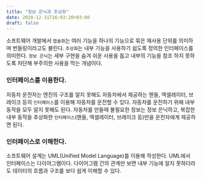 ```yaml
---
title: "정보 은닉과 추상화"
date: 2020-12-31T16:03:20+03:00
draft: false
---
```


소프트웨어 개발에서 `캡슐화`는 여러 기능을 하나의 기능으로 묶은 재사용 단위를 의미하며 번들링이라고도 불린다. `추상화`는 내부 기능을 사용하기 쉽도록 정의한 인터페이스를 의미한다. `정보 은닉`는 세부 구현을 숨겨 쉬운 사용을 돕고 내부의 기능을 참조 하지 못하도록 차단해 부주의한 사용을 막는 개념이다.



### 인터페이스를 이용한다.

자동차 운전자는 엔진의 구조를 알지 못해도 자동차에서 제공하는 핸들, 엑셀레이터, 브레이크 등의 `인터페이스`를 이용해 자동차를 운전할 수 있다. 자동차를 운전하기 위해 내부 동작을 모두 알지 못해도 된다. 자동차를 만들때 불필요한 정보는 정보 은닉하고, 복잡한 내부 동작을 추상화한 `인터페이스`(핸들, 엑셀레이터, 브레이크 등)만을 운전자에게 제공하면 된다.



### 인터페이스로 이해한다.

소프트웨어 설계는 UML(Unified Model Language)를 이용해 작성한다. UML에서 인터페이스는 다이어그램이다. 다이어그램 간의 관계만 보면 내부 기능에 알지 못하더라도 데이터의 흐름과 구조를 보다 쉽게 이해할 수 있다.







